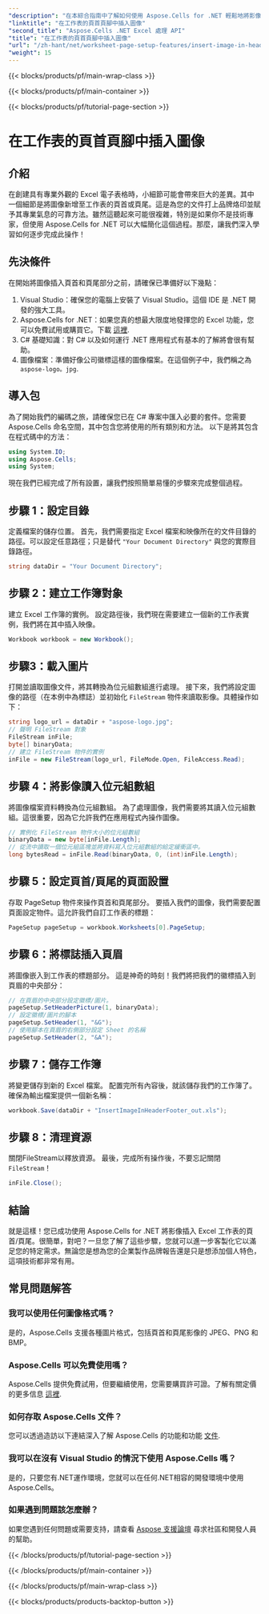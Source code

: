 ```yaml
---
"description": "在本綜合指南中了解如何使用 Aspose.Cells for .NET 輕鬆地將影像插入頁首/頁尾。"
"linktitle": "在工作表的頁首頁腳中插入圖像"
"second_title": "Aspose.Cells .NET Excel 處理 API"
"title": "在工作表的頁首頁腳中插入圖像"
"url": "/zh-hant/net/worksheet-page-setup-features/insert-image-in-header-footer/"
"weight": 15
---
```


{{< blocks/products/pf/main-wrap-class >}}

{{< blocks/products/pf/main-container >}}

{{< blocks/products/pf/tutorial-page-section >}}

# 在工作表的頁首頁腳中插入圖像

## 介紹
在創建具有專業外觀的 Excel 電子表格時，小細節可能會帶來巨大的差異。其中一個細節是將圖像新增至工作表的頁首或頁尾。這是為您的文件打上品牌烙印並賦予其專業氣息的可靠方法。雖然這聽起來可能很複雜，特別是如果你不是技術專家，但使用 Aspose.Cells for .NET 可以大幅簡化這個過程。那麼，讓我們深入學習如何逐步完成此操作！
## 先決條件
在開始將圖像插入頁首和頁尾部分之前，請確保已準備好以下幾點：
1. Visual Studio：確保您的電腦上安裝了 Visual Studio。這個 IDE 是 .NET 開發的強大工具。
2. Aspose.Cells for .NET：如果您真的想最大限度地發揮您的 Excel 功能，您可以免費試用或購買它。下載 [這裡](https://releases。aspose.com/cells/net/).
3. C# 基礎知識：對 C# 以及如何運行 .NET 應用程式有基本的了解將會很有幫助。
4. 圖像檔案：準備好像公司徽標這樣的圖像檔案。在這個例子中，我們稱之為 `aspose-logo。jpg`.
## 導入包
為了開始我們的編碼之旅，請確保您已在 C# 專案中匯入必要的套件。您需要 Aspose.Cells 命名空間，其中包含您將使用的所有類別和方法。
以下是將其包含在程式碼中的方法：
```csharp
using System.IO;
using Aspose.Cells;
using System;
```
現在我們已經完成了所有設置，讓我們按照簡單易懂的步驟來完成整個過程。
## 步驟 1：設定目錄
定義檔案的儲存位置。
首先，我們需要指定 Excel 檔案和映像所在的文件目錄的路徑。可以設定任意路徑；只是替代 `"Your Document Directory"` 與您的實際目錄路徑。
```csharp
string dataDir = "Your Document Directory";
```
## 步驟 2：建立工作簿對象
建立 Excel 工作簿的實例。
設定路徑後，我們現在需要建立一個新的工作表實例，我們將在其中插入映像。 
```csharp
Workbook workbook = new Workbook();
```
## 步驟3：載入圖片
打開並讀取圖像文件，將其轉換為位元組數組進行處理。
接下來，我們將設定圖像的路徑（在本例中為標誌）並初始化 `FileStream` 物件來讀取影像。具體操作如下：
```csharp
string logo_url = dataDir + "aspose-logo.jpg";
// 聲明 FileStream 對象
FileStream inFile;
byte[] binaryData;
// 建立 FileStream 物件的實例
inFile = new FileStream(logo_url, FileMode.Open, FileAccess.Read);
```
## 步驟 4：將影像讀入位元組數組
將圖像檔案資料轉換為位元組數組。
為了處理圖像，我們需要將其讀入位元組數組。這很重要，因為它允許我們在應用程式內操作圖像。
```csharp
// 實例化 FileStream 物件大小的位元組數組
binaryData = new byte[inFile.Length];
// 從流中讀取一個位元組區塊並將資料寫入位元組數組的給定緩衝區中。
long bytesRead = inFile.Read(binaryData, 0, (int)inFile.Length);
```
## 步驟 5：設定頁首/頁尾的頁面設置
存取 PageSetup 物件來操作頁首和頁尾部分。
要插入我們的圖像，我們需要配置頁面設定物件。這允許我們自訂工作表的標題：
```csharp
PageSetup pageSetup = workbook.Worksheets[0].PageSetup;
```
## 步驟 6：將標誌插入頁眉
將圖像嵌入到工作表的標題部分。
這是神奇的時刻！我們將把我們的徽標插入到頁眉的中央部分：
```csharp
// 在頁眉的中央部分設定徽標/圖片。
pageSetup.SetHeaderPicture(1, binaryData);
// 設定徽標/圖片的腳本
pageSetup.SetHeader(1, "&G");
// 使用腳本在頁眉的右側部分設定 Sheet 的名稱
pageSetup.SetHeader(2, "&A");
```
## 步驟 7：儲存工作簿
將變更儲存到新的 Excel 檔案。
配置完所有內容後，就該儲存我們的工作簿了。確保為輸出檔案提供一個新名稱：
```csharp
workbook.Save(dataDir + "InsertImageInHeaderFooter_out.xls");
```
## 步驟 8：清理資源
關閉FileStream以釋放資源。
最後，完成所有操作後，不要忘記關閉 `FileStream`！
```csharp
inFile.Close();
```
## 結論
就是這樣！您已成功使用 Aspose.Cells for .NET 將影像插入 Excel 工作表的頁首/頁尾。很簡單，對吧？一旦您了解了這些步驟，您就可以進一步客製化它以滿足您的特定需求。無論您是想為您的企業製作品牌報告還是只是想添加個人特色，這項技術都非常有用。 
## 常見問題解答
### 我可以使用任何圖像格式嗎？
是的，Aspose.Cells 支援各種圖片格式，包括頁首和頁尾影像的 JPEG、PNG 和 BMP。
### Aspose.Cells 可以免費使用嗎？
Aspose.Cells 提供免費試用，但要繼續使用，您需要購買許可證。了解有關定價的更多信息 [這裡](https://purchase。aspose.com/buy).
### 如何存取 Aspose.Cells 文件？
您可以透過造訪以下連結深入了解 Aspose.Cells 的功能和功能 [文件](https://reference。aspose.com/cells/net/).
### 我可以在沒有 Visual Studio 的情況下使用 Aspose.Cells 嗎？
是的，只要您有.NET運作環境，您就可以在任何.NET相容的開發環境中使用Aspose.Cells。
### 如果遇到問題該怎麼辦？
如果您遇到任何問題或需要支持，請查看 [Aspose 支援論壇](https://forum.aspose.com/c/cells/9) 尋求社區和開發人員的幫助。

{{< /blocks/products/pf/tutorial-page-section >}}

{{< /blocks/products/pf/main-container >}}

{{< /blocks/products/pf/main-wrap-class >}}

{{< blocks/products/products-backtop-button >}}